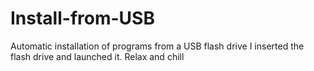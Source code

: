 # Install-from-USB
Automatic installation of programs from a USB flash drive
I inserted the flash drive and launched it. Relax and chill
